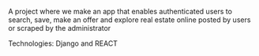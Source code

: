 A project where we make an app that enables authenticated users to search, save, make an offer and explore real estate online posted by users or scraped by the administrator

Technologies: Django and REACT

